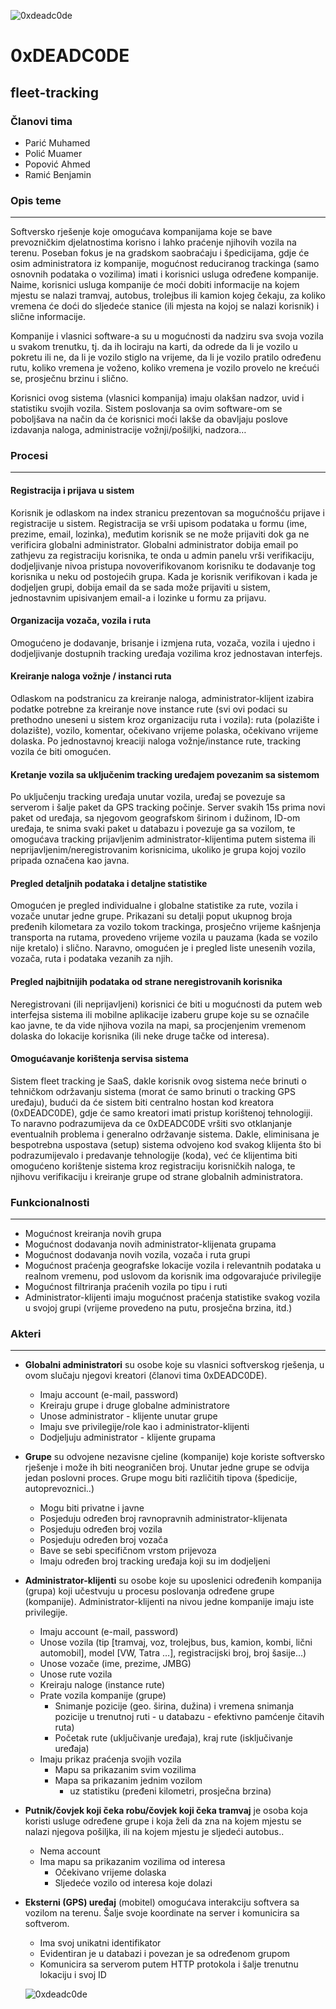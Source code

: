 ![0xdeadc0de](https://raw.githubusercontent.com/ooad-2015-2016/0xDEADC0DE/master/header.png)

# 0xDEADC0DE

## fleet-tracking

### Članovi tima

* Parić Muhamed
* Polić Muamer
* Popović Ahmed
* Ramić Benjamin

### Opis teme
---

Softversko rješenje koje omogućava kompanijama koje se bave prevozničkim djelatnostima korisno i lahko praćenje njihovih vozila na terenu. Poseban fokus je na gradskom saobraćaju i špedicijama, gdje će osim administratora iz kompanije, mogućnost reduciranog trackinga (samo osnovnih podataka o vozilima) imati i korisnici usluga određene kompanije. Naime, korisnici usluga kompanije će moći dobiti informacije na kojem mjestu se nalazi tramvaj, autobus, trolejbus ili kamion kojeg čekaju, za koliko vremena će doći do sljedeće stanice (ili mjesta na kojoj se nalazi korisnik) i slične informacije.

Kompanije i vlasnici software-a su u mogućnosti da nadziru sva svoja vozila u svakom trenutku, tj. da ih lociraju na karti, da odrede da li je vozilo u pokretu ili ne, da li je vozilo stiglo na vrijeme, da li je vozilo pratilo određenu rutu, koliko vremena je voženo, koliko vremena je vozilo provelo ne krećući se, prosječnu brzinu i slično.

Korisnici ovog sistema (vlasnici kompanija) imaju olakšan nadzor, uvid i statistiku svojih vozila. Sistem poslovanja sa ovim software-om se poboljšava na način da će korisnici moći lakše da obavljaju poslove izdavanja naloga, administracije vožnji/pošiljki, nadzora…

### Procesi
---

#### Registracija i prijava u sistem

Korisnik je odlaskom na index stranicu prezentovan sa mogućnošću prijave i registracije u sistem. Registracija se vrši upisom podataka u formu (ime, prezime, email, lozinka), međutim korisnik se ne može prijaviti dok ga ne verificira globalni administrator. Globalni administrator dobija email po zathjevu za registraciju korisnika, te onda u admin panelu vrši verifikaciju, dodjeljivanje nivoa pristupa novoverifikovanom korisniku te dodavanje tog korisnika u neku od postojećih grupa. Kada je korisnik verifikovan i kada je dodjeljen grupi, dobija email da se sada može prijaviti u sistem, jednostavnim upisivanjem email-a i lozinke u formu za prijavu.


#### Organizacija vozača, vozila i ruta

Omogućeno je dodavanje, brisanje i izmjena ruta, vozača, vozila i ujedno i dodjeljivanje dostupnih tracking uređaja vozilima kroz jednostavan interfejs. 

#### Kreiranje naloga vožnje / instanci ruta

Odlaskom na podstranicu za kreiranje naloga, administrator-klijent izabira podatke potrebne za kreiranje nove instance rute (svi ovi podaci su prethodno uneseni u sistem kroz organizaciju ruta i vozila): ruta (polazište i dolazište), vozilo, komentar, očekivano vrijeme polaska, očekivano vrijeme dolaska. Po jednostavnoj kreaciji naloga vožnje/instance rute, tracking vozila će biti omogućen.


#### Kretanje vozila sa uključenim tracking uređajem povezanim sa sistemom
Po uključenju tracking uređaja unutar vozila, uređaj se povezuje sa serverom i šalje paket da GPS tracking počinje. Server svakih 15s prima novi paket od uređaja, sa njegovom geografskom širinom i dužinom, ID-om uređaja, te snima svaki paket u databazu i povezuje ga sa vozilom, te omogućava tracking prijavljenim administrator-klijentima putem sistema ili neprijavljenim/neregistrovanim korisnicima, ukoliko je grupa kojoj vozilo pripada označena kao javna.

#### Pregled detaljnih podataka i detaljne statistike
Omogućen je pregled individualne i globalne statistike za rute, vozila i vozače unutar jedne grupe. Prikazani su detalji poput ukupnog broja pređenih kilometara za vozilo tokom trackinga, prosječno vrijeme kašnjenja transporta na rutama, provedeno vrijeme vozila u pauzama (kada se vozilo nije kretalo) i slično. Naravno, omogućen je i pregled liste unesenih vozila, vozača, ruta i podataka vezanih za njih.


#### Pregled najbitnijih podataka od strane neregistrovanih korisnika

Neregistrovani (ili neprijavljeni) korisnici će biti u mogućnosti da putem web interfejsa sistema ili mobilne aplikacije izaberu grupe koje su se označile kao javne, te da vide njihova vozila na mapi, sa procjenjenim vremenom dolaska do lokacije korisnika (ili neke druge tačke od interesa).


#### Omogućavanje korištenja servisa sistema
Sistem fleet tracking je SaaS, dakle korisnik ovog sistema neće brinuti o tehničkom održavanju sistema (morat će samo brinuti o tracking GPS uređaju), budući da će sistem biti centralno hostan kod kreatora (0xDEADC0DE), gdje će samo kreatori imati pristup korištenoj tehnologiji. To naravno podrazumijeva da ce 0xDEADC0DE vršiti svo otklanjanje eventualnih problema i generalno održavanje sistema. Dakle, eliminisana je bespotrebna uspostava (setup) sistema odvojeno kod svakog klijenta što bi podrazumijevalo i predavanje tehnologije (koda), već će klijentima biti omogućeno korištenje sistema kroz registraciju korisničkih naloga, te njihovu verifikaciju i kreiranje grupe od strane globalnih administratora.

### Funkcionalnosti
---

* Mogućnost kreiranja novih grupa
* Mogućnost dodavanja novih administrator-klijenata grupama
* Mogućnost dodavanja novih vozila, vozača i ruta grupi
* Mogućnost praćenja geografske lokacije vozila i relevantnih podataka u realnom vremenu, pod uslovom da korisnik ima odgovarajuće privilegije
* Mogućnost filtriranja praćenih vozila po tipu i ruti
* Administrator-klijenti imaju mogućnost praćenja statistike svakog vozila u svojoj grupi (vrijeme provedeno na putu, prosječna brzina, itd.)

### Akteri
---

* **Globalni administratori** su osobe koje su vlasnici softverskog rješenja, u ovom slučaju njegovi kreatori (članovi tima 0xDEADC0DE). 
  * Imaju account (e-mail, password)
  * Kreiraju grupe i druge globalne administratore
  * Unose administrator - klijente unutar grupe 
  * Imaju sve privilegije/role kao i administrator-klijenti
  * Dodjeljuju administrator - klijente grupama

* **Grupe** su odvojene nezavisne cjeline (kompanije) koje koriste softversko rješenje i može ih biti neograničen broj. Unutar jedne grupe se odvija jedan poslovni proces. Grupe mogu biti različitih tipova (špedicije, autoprevoznici..)
  * Mogu biti privatne i javne
  * Posjeduju određen broj ravnopravnih administrator-klijenata
  * Posjeduju određen broj vozila
  * Posjeduju određen broj vozača
  * Bave se sebi specifičnom vrstom prijevoza
  * Imaju određen broj tracking uređaja koji su im dodjeljeni

* **Administrator-klijenti** su osobe koje su uposlenici određenih kompanija (grupa) koji učestvuju u procesu poslovanja određene grupe (kompanije). Administrator-klijenti na nivou jedne kompanije imaju iste privilegije.
  * Imaju account (e-mail, password)
  * Unose vozila (tip [tramvaj, voz, trolejbus, bus, kamion, kombi, lični automobil], model [VW, Tatra …], registracijski broj, broj šasije...)
  * Unose vozače (ime, prezime, JMBG)
  * Unose rute vozila
  * Kreiraju naloge (instance rute)
  * Prate vozila kompanije (grupe)
    * Snimanje pozicije (geo. širina, dužina) i vremena snimanja pozicije u trenutnoj ruti - u databazu - efektivno pamćenje čitavih ruta)
    * Početak rute (uključivanje uređaja), kraj rute (isključivanje uređaja)
  * Imaju prikaz praćenja svojih vozila
    * Mapu sa prikazanim svim vozilima
    * Mapa sa prikazanim jednim vozilom
      * uz statistiku (pređeni kilometri, prosječna brzina)

* **Putnik/čovjek koji čeka robu/čovjek koji čeka tramvaj** je osoba koja koristi usluge određene grupe i koja želi da zna na kojem mjestu se nalazi njegova pošiljka, ili na kojem mjestu je sljedeći autobus..
  * Nema account
  * Ima mapu sa prikazanim vozilima od interesa
    * Očekivano vrijeme dolaska
    * Sljedeće vozilo od interesa koje dolazi 

* **Eksterni (GPS) uređaj** (mobitel) omogućava interakciju softvera sa vozilom na terenu. Šalje svoje koordinate na server i komunicira sa softverom.
  * Ima svoj unikatni identifikator
  * Evidentiran je u databazi i povezan je sa određenom grupom
  * Komunicira sa serverom putem HTTP protokola i šalje trenutnu lokaciju i svoj ID

  ![0xdeadc0de](https://raw.githubusercontent.com/ooad-2015-2016/0xDEADC0DE/master/deadc0de.png)